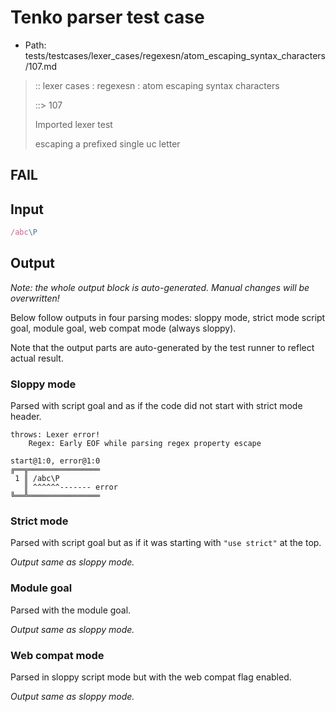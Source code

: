 # Tenko parser test case

- Path: tests/testcases/lexer_cases/regexesn/atom_escaping_syntax_characters/107.md

> :: lexer cases : regexesn : atom escaping syntax characters
>
> ::> 107
>
> Imported lexer test
>
> escaping a prefixed single uc letter

## FAIL

## Input

`````js
/abc\P
`````

## Output

_Note: the whole output block is auto-generated. Manual changes will be overwritten!_

Below follow outputs in four parsing modes: sloppy mode, strict mode script goal, module goal, web compat mode (always sloppy).

Note that the output parts are auto-generated by the test runner to reflect actual result.

### Sloppy mode

Parsed with script goal and as if the code did not start with strict mode header.

`````
throws: Lexer error!
    Regex: Early EOF while parsing regex property escape

start@1:0, error@1:0
╔══╦════════════════
 1 ║ /abc\P
   ║ ^^^^^^------- error
╚══╩════════════════

`````

### Strict mode

Parsed with script goal but as if it was starting with `"use strict"` at the top.

_Output same as sloppy mode._

### Module goal

Parsed with the module goal.

_Output same as sloppy mode._

### Web compat mode

Parsed in sloppy script mode but with the web compat flag enabled.

_Output same as sloppy mode._
